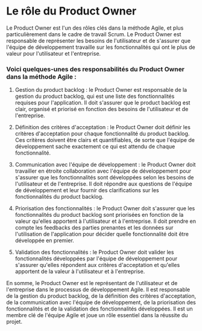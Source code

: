 # Le rôle du Product Owner

Le Product Owner est l'un des rôles clés dans la méthode Agile, et plus particulièrement dans le cadre de travail Scrum. Le Product Owner est responsable de représenter les besoins de l'utilisateur et de s'assurer que l'équipe de développement travaille sur les fonctionnalités qui ont le plus de valeur pour l'utilisateur et l'entreprise.

### Voici quelques-unes des responsabilités du Product Owner dans la méthode Agile :

1. Gestion du product backlog : le Product Owner est responsable de la gestion du product backlog, qui est une liste des fonctionnalités requises pour l'application. Il doit s'assurer que le product backlog est clair, organisé et priorisé en fonction des besoins de l'utilisateur et de l'entreprise.

2. Définition des critères d'acceptation : le Product Owner doit définir les critères d'acceptation pour chaque fonctionnalité du product backlog. Ces critères doivent être clairs et quantifiables, de sorte que l'équipe de développement sache exactement ce qui est attendu de chaque fonctionnalité.

3. Communication avec l'équipe de développement : le Product Owner doit travailler en étroite collaboration avec l'équipe de développement pour s'assurer que les fonctionnalités sont développées selon les besoins de l'utilisateur et de l'entreprise. Il doit répondre aux questions de l'équipe de développement et leur fournir des clarifications sur les fonctionnalités du product backlog.

4. Priorisation des fonctionnalités : le Product Owner doit s'assurer que les fonctionnalités du product backlog sont priorisées en fonction de la valeur qu'elles apportent à l'utilisateur et à l'entreprise. Il doit prendre en compte les feedbacks des parties prenantes et les données sur l'utilisation de l'application pour décider quelle fonctionnalité doit être développée en premier.

5. Validation des fonctionnalités : le Product Owner doit valider les fonctionnalités développées par l'équipe de développement pour s'assurer qu'elles répondent aux critères d'acceptation et qu'elles apportent de la valeur à l'utilisateur et à l'entreprise.

En somme, le Product Owner est le représentant de l'utilisateur et de l'entreprise dans le processus de développement Agile. Il est responsable de la gestion du product backlog, de la définition des critères d'acceptation, de la communication avec l'équipe de développement, de la priorisation des fonctionnalités et de la validation des fonctionnalités développées. Il est un membre clé de l'équipe Agile et joue un rôle essentiel dans la réussite du projet.